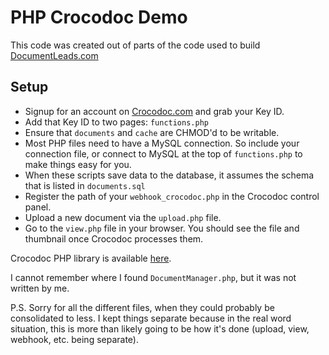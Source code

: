 # PHP Crocodoc Demo
This code was created out of parts of the code used to build [DocumentLeads.com](http://documentleads.com)

## Setup
* Signup for an account on [Crocodoc.com](http://crocodoc.com) and grab your Key ID.
* Add that Key ID to two pages: `functions.php`
* Ensure that `documents` and `cache` are CHMOD'd to be writable.
* Most PHP files need to have a MySQL connection. So include your connection file, or connect to MySQL at the top of `functions.php` to make things easy for you.
* When these scripts save data to the database, it assumes the schema that is listed in `documents.sql`
* Register the path of your `webhook_crocodoc.php` in the Crocodoc control panel.
* Upload a new document via the `upload.php` file.
* Go to the `view.php` file in your browser. You should see the file and thumbnail once Crocodoc processes them.

Crocodoc PHP library is available [here](https://github.com/crocodoc/crocodoc-php).

I cannot remember where I found `DocumentManager.php`, but it was not written by me. 

P.S. Sorry for all the different files, when they could probably be consolidated to less. I kept things separate because in the real word situation, this is more than likely going to be how it's done (upload, view, webhook, etc. being separate).